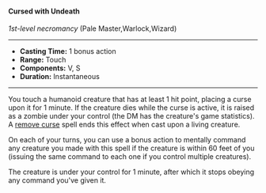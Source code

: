 #### Cursed with Undeath
*1st-level necromancy* (Pale Master,Warlock,Wizard)
___
- **Casting Time:** 1 bonus action
- **Range:** Touch
- **Components:** V, S
- **Duration:** Instantaneous
---
You touch a humanoid creature that has at least 1 hit point, placing a curse upon it for 1 minute. If the creature dies while the curse is active, it is raised as a zombie under your control (the DM has the creature's game statistics). A [remove curse](/Magic/Spells/remove-curse.md) spell ends this effect when cast upon a living creature. 

On each of your turns, you can use a bonus action to mentally command any creature you made with this spell if the creature is within 60 feet of you (issuing the same command to each one if you control multiple creatures).

The creature is under your control for 1 minute, after which it stops obeying any command you've given it.
